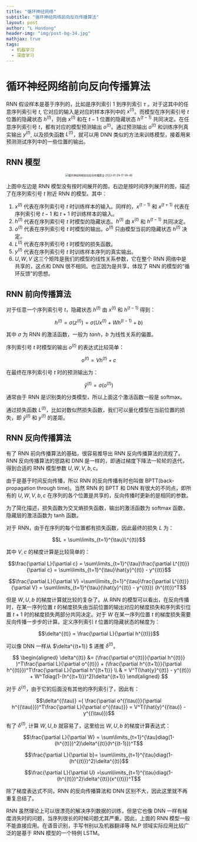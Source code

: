 ```yaml
---
title: "循环神经网络"
subtitle: "循环神经网络前向反向传播算法"
layout: post
author: "L Hondong"
header-img: "img/post-bg-34.jpg"
mathjax: true
tags:
  - 机器学习
  - 深度学习
---
```


# 循环神经网络前向反向传播算法

RNN 假设样本是基于序列的，比如是序列索引 1 到序列索引 $\tau$ 。对于这其中的任意序列索引号 $t$, 它对应的输入是对应的样本序列中的 $x^{(t)}$。而模型在序列索引号 $t$ 位置的隐藏状态 $h^{(t)}$，则由 $x^{(t)}$ 和在 $t-1$ 位置的隐藏状态 $h^{(t-1)}$ 共同决定。在任意序列索引号 $t$，都有对应的模型预测输出 $o^{(t)}$。通过预测输出 $o^{(t)}$ 和训练序列真实输出 $y^{(t)}$, 以及损失函数 $L^{(t)}$，就可以用 DNN 类似的方法来训练模型，接着用来预测测试序列中的一些位置的输出。

## RNN 模型

<div align=center><img src="/Assets/Images/循环神经网络前向反向传播算法-2022-01-29-17-59-46.png" alt="循环神经网络前向反向传播算法-2022-01-29-17-59-46" style="zoom:50%;" /></div>

上图中左边是 RNN 模型没有按时间展开的图，右边是按时间序列展开的图，描述了在序列索引号 $t$ 附近 RNN 的模型。其中：

1. $x^{(t)}$ 代表在序列索引号 $t$ 时训练样本的输入。同样的，$x^{(t-1)}$ 和 $x^{(t+1)}$ 代表在序列索引号 $t-1$ 和 $t+1$ 时训练样本的输入。
2. $h^{(t)}$ 代表在序列索引号 $t$ 时模型的隐藏状态。$h^{(t)}$ 由 $x^{(t)}$ 和 $h^{(t-1)}$ 共同决定。
3. $o^{(t)}$ 代表在序列索引号 $t$ 时模型的输出。$o^{(t)}$ 只由模型当前的隐藏状态 $h^{(t)}$ 决定。
4. $L^{(t)}$ 代表在序列索引号 $t$ 时模型的损失函数。
5. $y^{(t)}$ 代表在序列索引号 $t$ 时训练样本序列的真实输出。
6. $U,W,V$ 这三个矩阵是我们的模型的线性关系参数，它在整个 RNN 网络中是共享的，这点和 DNN 很不相同。也正因为是共享，体现了 RNN 的模型的“循环反馈”的思想。

## RNN 前向传播算法

对于任意一个序列索引号 $t$，隐藏状态 $h^{(t)}$ 由 $x^{(t)}$ 和 $h^{(t-1)}$ 得到：

$$h^{(t)} = \sigma(z^{(t)}) = \sigma(Ux^{(t)} + Wh^{(t-1)} +b )$$

其中 $\sigma$ 为 RNN 的激活函数，一般为 $tanh$，$b$ 为线性关系的偏置。

序列索引号 $t$ 时模型的输出 $o^{(t)}$ 的表达式比较简单：

$$o^{(t)} = Vh^{(t)} +c $$

在最终在序列索引号 $t$ 时的预测输出为：

$$\hat{y}^{(t)} = \sigma(o^{(t)})$$

通常由于 RNN 是识别类的分类模型，所以上面这个激活函数一般是 softmax。

通过损失函数 $L^{(t)}$，比如对数似然损失函数，我们可以量化模型在当前位置的损失，即 $\hat{y}^{(t)}$ 和 $y^{(t)}$ 的差距。

## RNN 反向传播算法

有了 RNN 前向传播算法的基础，很容易推导出 RNN 反向传播算法的流程了。RNN 反向传播算法的思路和 DNN 是一样的，即通过梯度下降法一轮轮的迭代，得到合适的 RNN 模型参数 $U,W,V,b,c$。

由于是基于时间反向传播，所以 RNN 的反向传播有时也叫做 BPTT(back-propagation through time)。当然 RNN 的 BPTT 和 DNN 有很大的不同点，即所有的 $U,W,V,b,c$ 在序列的各个位置是共享的，反向传播时更新的是相同的参数。

为了简化描述，损失函数为交叉熵损失函数，输出的激活函数为 softmax 函数，隐藏层的激活函数为 tanh 函数。

对于 RNN，由于在序列的每个位置都有损失函数，因此最终的损失 $L$ 为：

$$L = \sum\limits_{t=1}^{\tau}L^{(t)}$$

其中 $V,c$ 的梯度计算是比较简单的：

$$\frac{\partial L}{\partial c} = \sum\limits_{t=1}^{\tau}\frac{\partial L^{(t)}}{\partial c} = \sum\limits_{t=1}^{\tau}\hat{y}^{(t)} - y^{(t)}$$

$$\frac{\partial L}{\partial V} =\sum\limits_{t=1}^{\tau}\frac{\partial L^{(t)}}{\partial V} = \sum\limits_{t=1}^{\tau}(\hat{y}^{(t)} - y^{(t)}) (h^{(t)})^T$$

但是 $W,U,b$ 的梯度计算就比较的复杂了。从 RNN 的模型可以看出，在反向传播时，在某一序列位置 $t$ 的梯度损失由当前位置的输出对应的梯度损失和序列索引位置 $t+1$ 时的梯度损失两部分共同决定。对于 $W$ 在某一序列位置 $t$ 的梯度损失需要反向传播一步步的计算。定义序列索引 $t$ 位置的隐藏状态的梯度为：

$$\delta^{(t)} = \frac{\partial L}{\partial h^{(t)}}$$

可以像 DNN 一样从 $\delta^{(t+1)} $ 递推 $\delta^{(t)}$。

$$
\begin{aligned} \delta^{(t)} &= (\frac{\partial o^{(t)}}{\partial h^{(t)}} )^T\frac{\partial L}{\partial o^{(t)}} + (\frac{\partial h^{(t+1)}}{\partial h^{(t)}})^T\frac{\partial L}{\partial h^{(t+1)}} \\ & = V^T(\hat{y}^{(t)} - y^{(t)}) + W^Tdiag(1-(h^{(t+1)})^2)\delta^{(t+1)} 
\end{aligned}
$$

对于 $\delta^{(\tau)}$，由于它的后面没有其他的序列索引了，因此有：

$$\delta^{(\tau)} =( \frac{\partial o^{(\tau)}}{\partial h^{(\tau)}})^T\frac{\partial L}{\partial o^{(\tau)}} = V^T(\hat{y}^{(\tau)} - y^{(\tau)})$$

有了 $\delta^{(t)}$, 计算 $W,U,b$ 就容易了，这里给出 $W,U,b$ 的梯度计算表达式：

$$\frac{\partial L}{\partial W} = \sum\limits_{t=1}^{\tau}diag(1-(h^{(t)})^2)\delta^{(t)}(h^{(t-1)})^T$$

$$\frac{\partial L}{\partial b}= \sum\limits_{t=1}^{\tau}diag(1-(h^{(t)})^2)\delta^{(t)}$$

$$\frac{\partial L}{\partial U} =\sum\limits_{t=1}^{\tau}diag(1-(h^{(t)})^2)\delta^{(t)}(x^{(t)})^T$$

除了梯度表达式不同，RNN 的反向传播算法和 DNN 区别不大，因此这里就不再重复总结了。

RNN 虽然理论上可以很漂亮的解决序列数据的训练，但是它也像 DNN 一样有梯度消失时的问题，当序列很长的时候问题尤其严重。因此，上面的 RNN 模型一般不能直接应用。在语音识别，手写书别以及机器翻译等 NLP 领域实际应用比较广泛的是基于 RNN 模型的一个特例 LSTM。